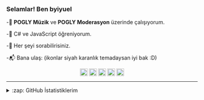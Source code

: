 ### Selamlar! Ben byiyuel

-🔭  **POGLY Müzik** ve **POGLY Moderasyon** üzerinde çalışıyorum.

-🌱 C# ve JavaScript öğreniyorum.

-💬 Her şeyi sorabilirisiniz.

-📬 Bana ulaş: (ikonlar siyah karanlık temadaysan iyi bak :D)

<p align="center">
  <a href="https://instagram.com/byiyuel" title="Instagram" target="_blank"><img align="center" src="https://cdn.jsdelivr.net/npm/simple-icons@3.0.1/icons/instagram.svg" alt="xaron.js" height="20" width="20" /></a>
  <a href="https://tiwtter.com/byiyuel" title="Dev.to" target="_blank"><img align="center" src="https://cdn.jsdelivr.net/npm/simple-icons@3.13.0/icons/twitter.svg" alt="xaron" height="20" width="20" /></a>
  <a href="https://discord.gg/UCwWVEzV73" title="Discord Server" target="_blank"><img align="center" src="https://cdn.jsdelivr.net/npm/simple-icons@3.0.1/icons/discord.svg" alt="https://discord.gg/UCwWVEzV73" height="20" width="20" /></a>
    <a href="https://youtube.com/byiyuell" title="YouTube" target="_blank"><img align="center" src="https://cdn.jsdelivr.net/npm/simple-icons@3.0.1/icons/youtube.svg" alt="discord.gg/zjTVJCR7pm" height="20" width="20" /></a>
  <a href="https://dev.to/byiyuel" title="Dev.to" target="_blank"><img align="center" src="https://cdn.jsdelivr.net/npm/simple-icons@3.0.1/icons/dev-dot-to.svg" alt="xaron" height="20" width="20" /></a><br/>
  
  

---

<details>
  <summary>:zap: GitHub İstatistiklerim</summary>

![GitHub stats](https://github-readme-stats.vercel.app/api?username=byiyuel&theme=cobalt&show_icons=true)
  



  
